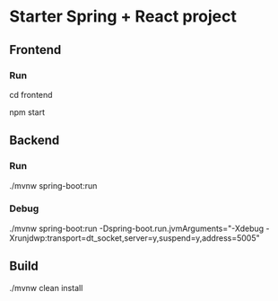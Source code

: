 # Starter Spring + React project


## Frontend
### Run
cd frontend

npm start

## Backend
### Run
./mvnw spring-boot:run

### Debug
./mvnw spring-boot:run -Dspring-boot.run.jvmArguments="-Xdebug -Xrunjdwp:transport=dt_socket,server=y,suspend=y,address=5005"

## Build
./mvnw clean install